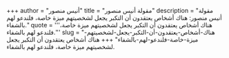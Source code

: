 +++
author = "أنيس منصور"
title = "مقولة أنيس منصور"
description = "مقولة أنيس منصور: هناك أشخاص يعتقدون أن التكبر يجعل لشخصيتهم ميزة خاصة، فلندعو لهم بالشفاء."
quote = '''هناك أشخاص يعتقدون أن التكبر يجعل لشخصيتهم ميزة خاصة، فلندعو لهم بالشفاء.'''
slug = "هناك-أشخاص-يعتقدون-أن-التكبر-يجعل-لشخصيتهم-ميزة-خاصة-فلندعو-لهم-بالشفاء"
+++
هناك أشخاص يعتقدون أن التكبر يجعل لشخصيتهم ميزة خاصة، فلندعو لهم بالشفاء.
